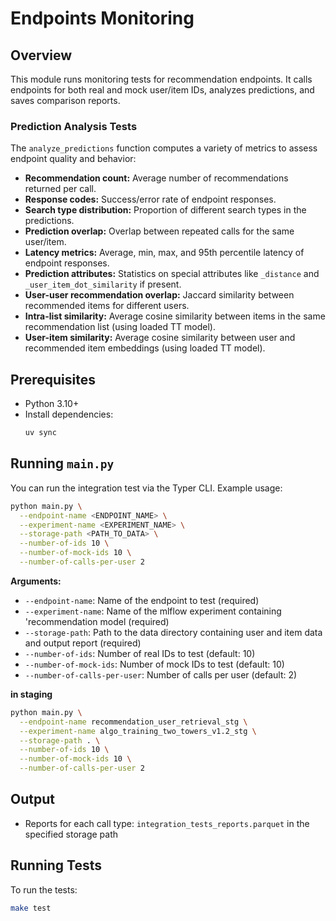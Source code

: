 # Endpoints Monitoring

## Overview


This module runs monitoring tests for recommendation endpoints. It calls endpoints for both real and mock user/item IDs, analyzes predictions, and saves comparison reports.

### Prediction Analysis Tests
The `analyze_predictions` function computes a variety of metrics to assess endpoint quality and behavior:

- **Recommendation count:** Average number of recommendations returned per call.
- **Response codes:** Success/error rate of endpoint responses.
- **Search type distribution:** Proportion of different search types in the predictions.
- **Prediction overlap:** Overlap between repeated calls for the same user/item.
- **Latency metrics:** Average, min, max, and 95th percentile latency of endpoint responses.
- **Prediction attributes:** Statistics on special attributes like `_distance` and `_user_item_dot_similarity` if present.
- **User-user recommendation overlap:** Jaccard similarity between recommended items for different users.
- **Intra-list similarity:** Average cosine similarity between items in the same recommendation list (using loaded TT model).
- **User-item similarity:** Average cosine similarity between user and recommended item embeddings (using loaded TT model).



## Prerequisites

- Python 3.10+
- Install dependencies:
  ```bash
  uv sync
  ```

## Running `main.py`

You can run the integration test via the Typer CLI. Example usage:

```bash
python main.py \
  --endpoint-name <ENDPOINT_NAME> \
  --experiment-name <EXPERIMENT_NAME> \
  --storage-path <PATH_TO_DATA> \
  --number-of-ids 10 \
  --number-of-mock-ids 10 \
  --number-of-calls-per-user 2
```
**Arguments:**
- `--endpoint-name`: Name of the endpoint to test (required)
- `--experiment-name`: Name of the mlflow experiment containing 'recommendation model (required)
- `--storage-path`: Path to the data directory containing user and item data and output report (required)
- `--number-of-ids`: Number of real IDs to test (default: 10)
- `--number-of-mock-ids`: Number of mock IDs to test (default: 10)
- `--number-of-calls-per-user`: Number of calls per user (default: 2)

**in staging**
```bash
python main.py \
  --endpoint-name recommendation_user_retrieval_stg \
  --experiment-name algo_training_two_towers_v1.2_stg \
  --storage-path . \
  --number-of-ids 10 \
  --number-of-mock-ids 10 \
  --number-of-calls-per-user 2
```
## Output

- Reports for each call type: `integration_tests_reports.parquet` in the specified storage path

## Running Tests

To run the tests:

```bash
make test
```
